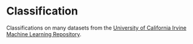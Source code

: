 # Classification

Classifications on many datasets from the [University of California Irvine Machine Learning Repository](http://archive.ics.uci.edu/ml/).